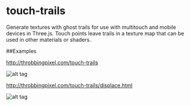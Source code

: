 # touch-trails
Generate textures with ghost trails for use with multitouch and mobile devices in Three.js. Touch points leave trails in a texture map that can be used in other materials or shaders. 

##Examples

http://throbbingpixel.com/touch-trails

![alt tag](http://throbbingpixel.com/touch-trails/touch2.jpg)



http://throbbingpixel.com/touch-trails/displace.html

![alt tag](http://throbbingpixel.com/touch-trails/chimi2.jpg)

